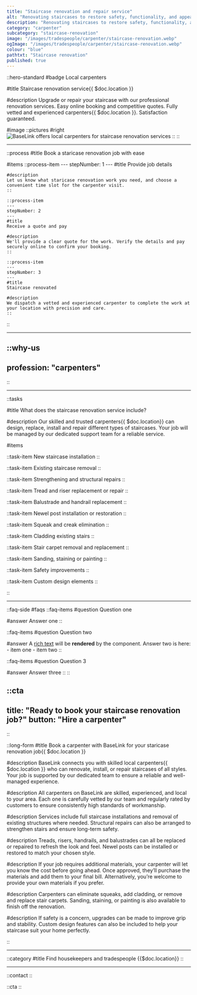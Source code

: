 ```yaml
---
title: "Staircase renovation and repair service"
alt: "Renovating staircases to restore safety, functionality, and appearance"
description: "Renovating staircases to restore safety, functionality, and appearance"
category: "carpenter"
subcategory: "staircase-renovation"
image: "/images/tradespeople/carpenter/staircase-renovation.webp"
ogImage: "/images/tradespeople/carpenter/staircase-renovation.webp"
colour: "blue"
pathtxt: "Staircase renovation"
published: true
---
```


::hero-standard
#badge
Local carpenters

#title
Staircase renovation service{{ $doc.location }}

#description
Upgrade or repair your staircase with our professional renovation services. Easy online booking and competitive quotes. Fully vetted and experienced carpenters{{ $doc.location }}. Satisfaction guaranteed.

#image
    ::pictures
    #right
    ![BaseLink offers local carpenters for staircase renovation services](/images/tradespeople/carpenter/staircase-renovation.webp)
    ::
::

---

::process
#title
Book a staricase renovation job with ease

#items
    ::process-item
    ---
    stepNumber: 1
    ---
    #title
    Provide job details

    #description
    Let us know what staricase renovation work you need, and choose a convenient time slot for the carpenter visit.
    ::
    
    ::process-item
    ---
    stepNumber: 2
    ---
    #title
    Receive a quote and pay

    #description
    We'll provide a clear quote for the work. Verify the details and pay securely online to confirm your booking.
    ::

    ::process-item
    ---
    stepNumber: 3
    ---
    #title
    Staircase renovated

    #description
    We dispatch a vetted and experienced carpenter to complete the work at your location with precision and care.
    ::
::

---

::why-us
---
profession: "carpenters"
---
::

---

::tasks

#title
What does the staircase renovation service include?

#description
Our skilled and trusted carpenters{{ $doc.location}} can design, replace, install and repair different types of staircases. Your job will be managed by our dedicated support team for a reliable service.

#items

  ::task-item
  New staircase installation
  ::

  ::task-item
  Existing staircase removal
  ::

  ::task-item
  Strengthening and structural repairs
  ::

  ::task-item
  Tread and riser replacement or repair
  ::

  ::task-item
  Balustrade and handrail replacement
  ::

  ::task-item
  Newel post installation or restoration
  ::

  ::task-item
  Squeak and creak elimination
  ::

  ::task-item
  Cladding existing stairs
  ::

  ::task-item
  Stair carpet removal and replacement
  ::

  ::task-item
  Sanding, staining or painting
  ::

  ::task-item
  Safety improvements
  ::

  ::task-item
  Custom design elements
  ::

::

---

::faq-side
#faqs
  ::faq-items
  #question
  Question one

  #answer
  Answer one
  ::

  ::faq-items
  #question
  Question two

  #answer
  A [rich text](/services/commercial-cleaning) will be **rendered** by the component.
  Answer two is here:
    - item one
    - item two
  ::

  ::faq-items
  #question
  Question 3

  #answer
  Answer three
  ::
::

::cta
---
title: "Ready to book your staircase renovation job?"
button: "Hire a carpenter"
---
::

::long-form
#title
Book a carpenter with BaseLink for your staricase renovation job{{ $doc.location }}

#description
BaseLink connects you with skilled local carpenters{{ $doc.location }} who can renovate, install, or repair staircases of all styles. Your job is supported by our dedicated team to ensure a reliable and well-managed experience.

#description
All carpenters on BaseLink are skilled, experienced, and local to your area. Each one is carefully vetted by our team and regularly rated by customers to ensure consistently high standards of workmanship.

#description
Services include full staircase installations and removal of existing structures where needed. Structural repairs can also be arranged to strengthen stairs and ensure long-term safety.

#description
Treads, risers, handrails, and balustrades can all be replaced or repaired to refresh the look and feel. Newel posts can be installed or restored to match your chosen style.

#description
If your job requires additional materials, your carpenter will let you know the cost before going ahead. Once approved, they’ll purchase the materials and add them to your final bill. Alternatively, you’re welcome to provide your own materials if you prefer.

#description
Carpenters can eliminate squeaks, add cladding, or remove and replace stair carpets. Sanding, staining, or painting is also available to finish off the renovation.

#description
If safety is a concern, upgrades can be made to improve grip and stability. Custom design features can also be included to help your staircase suit your home perfectly.

::

---

::category
#title
Find housekeepers and tradespeople {{$doc.location}}
::

---

::contact
::

::cta
::